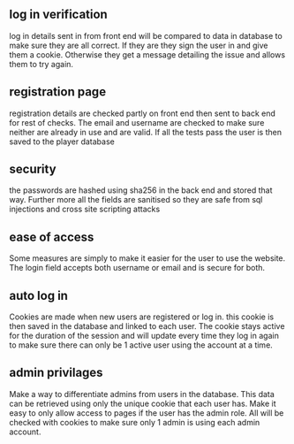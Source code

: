 ## log in verification

log in details sent in from front end will be compared to data in database to make sure they are all correct. If they are they sign the user in and give them a cookie. Otherwise they get a message detailing the issue and allows them to try again.

## registration page

registration details are checked partly on front end then sent to back end for rest of checks. The email and username are checked to make sure neither are already in use and are valid. If all the tests pass the user is then saved to the player database

## security

the passwords are hashed using sha256 in the back end and stored that way. Further more all the fields are sanitised so they are safe from sql injections and cross site scripting attacks

## ease of access

Some measures are simply to make it easier for the user to use the website. The login field accepts both username or email and is secure for both.

## auto log in

Cookies are made when new users are registered or log in. this cookie is then saved in the database and linked to each user. The cookie stays active for the duration of the session and will update every time they log in again to make sure there can only be 1 active user using the account at a time.

## admin privilages

Make a way to differentiate admins from users in the database. This data can be retrieved using only the unique cookie that each user has. Make it easy to only allow access to pages if the user has the admin role. All will be checked with cookies to make sure only 1 admin is using each admin account.